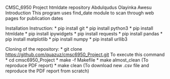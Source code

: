 CMSC_6950 Project
htmldate repository
Abdulqudus Olayinka Awesu
Introduction
This program uses find_date module to scan through web pages for publication dates


Installation Instruction:
    * pip install git
    * pip install python3
    * pip install htmldate
    * pip install ipywidgets
    * pip install requests 
    * pip install pandas
    * pip install matplotlib
    * pip install numpy
    * pip install urllib3 
    
Cloning of the repository:
    * git clone https://github.com/quazuz/cmsc6950_Project.git
To execute this command
    * cd cmsc6950_Project
    * make -f Makefile
    * make almost_clean   (To reproduce PDF report)
    * make clean   (To download new .csv file and reproduce the PDF report from scratch)

